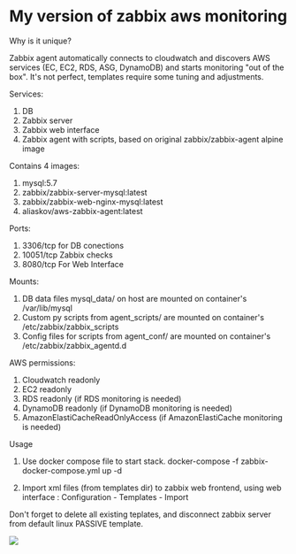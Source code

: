 # My version of zabbix aws monitoring

Why is it unique?

Zabbix agent automatically connects to cloudwatch and discovers AWS services (EC, EC2, RDS, ASG, DynamoDB) and starts monitoring "out of the box". It's not perfect, templates require some tuning and adjustments.

Services:
1. DB
2. Zabbix server
3. Zabbix web interface
4. Zabbix agent with scripts, based on original zabbix/zabbix-agent alpine image

Contains 4 images:
1. mysql:5.7
2. zabbix/zabbix-server-mysql:latest
3. zabbix/zabbix-web-nginx-mysql:latest
4. aliaskov/aws-zabbix-agent:latest

Ports:
1. 3306/tcp for DB conections
2. 10051/tcp Zabbix checks
3. 8080/tcp For Web Interface

Mounts:
1. DB data files mysql_data/ on host are mounted on container's /var/lib/mysql
2. Custom py scripts  from agent_scripts/ are mounted on container's  /etc/zabbix/zabbix_scripts
3. Config files for scripts  from agent_conf/ are mounted on container's  /etc/zabbix/zabbix_agentd.d

AWS permissions:
1. Cloudwatch readonly
2. EC2 readonly
3. RDS readonly (if RDS monitoring is needed)
4. DynamoDB readonly (if DynamoDB monitoring is needed)
5. AmazonElastiCacheReadOnlyAccess  (if AmazonElastiCache monitoring is needed)

Usage

1. Use docker compose file to start stack.
 docker-compose -f zabbix-docker-compose.yml up -d

2. Import xml files (from templates dir) to zabbix web frontend, using web interface : Configuration - Templates - Import


Don't forget to delete all existing teplates, and disconnect zabbix server from default linux PASSIVE template.

![](https://github.com/aliaskov/dockerized-zabbix/raw/master/templates.png)
